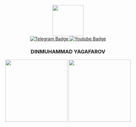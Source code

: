 <div id="header" align="center">
  <img src="https://media.giphy.com/media/M9gbBd9nbDrOTu1Mqx/giphy.gif" width="100"/>
  <div id="badges">
    <a href="https://t.me/yagafarov_d">
      <img src="https://img.shields.io/badge/Telegram-blue?style=for-the-badge&logo=telegram&logoColor=white" alt="Telegram Badge"/>
    </a>
    <a href="your-youtube-URL">
      <img src="https://img.shields.io/badge/YouTube-red?style=for-the-badge&logo=youtube&logoColor=white" alt="Youtube Badge"/>
    </a>
  </div>
  <h3>
    DINMUHAMMAD YAGAFAROV
  </h3>
  <a>
  <img height=200 align="center" src="https://github-readme-stats.vercel.app/api?username=yagafarov&show_icons=true&theme=transparent" />
</a>
<a>
  <img height=200 align="center" src="https://github-readme-stats.vercel.app/api/top-langs?username=yagafarov&layout=compact&langs_count=8&card_width=320&show_icons=true&theme=transparent" />
</a>
</div>


